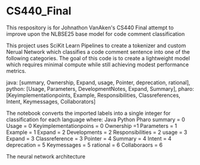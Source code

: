 # CS440_Final
This respository is for Johnathon VanAken's CS440 Final attempt to improve upon the NLBSE25 base model for code comment classification 

This project uses SciKit Learn Pipelines to create a tokenizer and custom Nerual Network which classifies a code comment sentence into one of the following categories. The goal of this code is to create a lightweight model which requires minimal compute while still achieving modest performance metrics.

java: [summary, Ownership, Expand, usage, Pointer, deprecation, rational],
python: [Usage, Parameters, DevelopmentNotes, Expand, Summary],
pharo: [Keyimplementationpoints, Example, Responsibilities, Classreferences, Intent, Keymessages, Collaborators]

The notebook converts the imported labels into a single integer for classification for each language where:
Java                       Python                      Pharo
summary = 0                Usage = 0                   Keyimplementationpoins = 0
Ownership =1               Parameters = 1              Example = 1
Expand = 2                 Developments = 2            Responsibilities = 2
usage = 3                  Expand = 3                  Classreference = 3
Pointer = 4                Summary = 4                 Intent = 4
deprecation = 5                                        Keymessages = 5
rational = 6                                           Collaboraors = 6

The neural network architecture 
